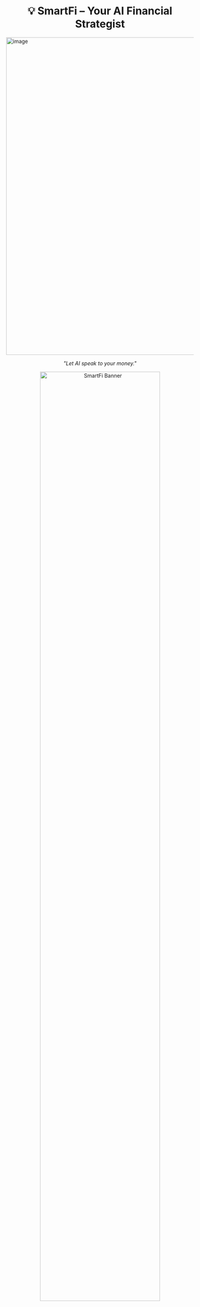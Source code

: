 <h1 align="center">💡 SmartFi – Your AI Financial Strategist</h1>
<img width="1810" height="853" alt="image" src="https://github.com/user-attachments/assets/f1b4f4fb-3e70-4060-9af8-37877be43f93" />
<p align="center"><i>"Let AI speak to your money."</i></p>

<p align="center">
  <img src="https://github.com/user-attachments/assets/7810018a-6739-4451-be42-e3d13ba7cb49" alt="SmartFi Banner" width="80%" />
</p>


<p align="center">
  <a href="https://smartfi-topaz.vercel.app/">
    <img src="https://img.shields.io/badge/Live-Demo-brightgreen?style=for-the-badge&logo=vercel" alt="Live Demo"/>
  </a>
  <a href="https://youtu.be/M-PEB5ryV6o">
    <img src="https://img.shields.io/badge/Watch-Demo%20Video-red?style=for-the-badge&logo=youtube" alt="Demo Video"/>
  </a>
  <a href="https://github.com/DurgaPrashad/smartfi">
    <img src="https://img.shields.io/badge/View-Code-000000?style=for-the-badge&logo=github" alt="GitHub"/>
  </a>
</p>

---

## 📸 Preview

<p align="center">
  <img src="https://github.com/user-attachments/assets/233fb4cb-d35d-446a-8324-20d93b57137e" alt="Dashboard Screenshot" width="70%" />
</p>

<p align="center">
  <img src="https://github.com/user-attachments/assets/efcf6d03-13eb-44f8-8ca1-a0c94d7d59e5" alt="Chat Assistant Screenshot" width="70%" />
</p>

---

## 🔍 Problem Statement

> Your financial life is scattered across accounts—banks, investments, credit, EPF. This fragmentation creates confusion, stress, and poor decision-making. Even the best AI tools fall short without access to this structured data.

---

## 🚀 Our Solution: SmartFi

**SmartFi** is an *AI-enabled conversational financial agent* powered by Google Gemini and Fi Money's MCP Server. It delivers personalized financial insights, harmonizes your financial footprint from 18+ sources, and helps you make smarter financial decisions in real time.

🧠 **Ask Gemini:**
- "Can I afford a ₹50L loan?"
- "Which of my SIPs haven’t performed well?"
- "What will I save by 40?"

📊 **Get:**
- Portfolio snapshots
- Goal-based insights
- Forecasts and suggestions

---

## ✨ Features

✅ **Conversational Financial Assistant**
> Ask SmartFi your finance questions in natural language.

✅ **MCP-Powered 360° View**
> Real-time snapshot from 18+ sources (banks, SIPs, loans, EPF).

✅ **Goal-Based AI Guidance**
> Set financial goals & get personalized progress tracking.

✅ **Proactive Investment Insights**
> Flag underperforming SIPs & suggest smarter options.

✅ **Future Scenario Modeling**
> Visual forecasts based on spending or saving habits.

✅ **Privacy-First by Design**
> Your data, your control – backed by Fi MCP’s secure architecture.

---

## 🏗️ How to Run the Fi MCP Dev Server



SmartFi integrates with the Fi MCP (Model Context Protocol) dev server, which simulates real-world financial data.

### Prerequisites
- Go 1.23 or later
<img width="1727" height="786" alt="image" src="https://github.com/user-attachments/assets/860af6f1-61b2-422e-9553-00c01b6d2f7f" />
### Steps
1.  Clone the `fi-mcp-dev` repository:
    ```bash
    # Clone the fi-mcp-dev repository
    # (or use your own fork)
    git clone [https://github.com/epiFi/fi-mcp-dev.git](https://github.com/epiFi/fi-mcp-dev.git)
    cd fi-mcp-dev
    ```
2.  Install dependencies and run the server:
    ```bash
    go mod tidy
    FI_MCP_PORT=8080 go run .
    ```
    The server will start on `http://localhost:8080`.

### Authentication Flow
- When you call an API/tool, the server checks for a valid session.
- If not authenticated, you’ll get a `login_url` in the response.
- Open the login URL in your browser, enter an allowed phone number (see below), and any OTP/passcode.
- On success, your session is active for the server run.
- 
https://github.com/DurgaPrashad/fi-mcp-dev/blob/main/README.md

#### Test Phone Numbers & Scenarios
| Phone Number | Scenario Description |
|--------------|----------------------|
| `1111111111` | No assets connected. Only savings account balance present. |
| `2222222222` | All assets connected (Banks, EPF, Indian/US stocks, Credit report). Large MF portfolio. |
| `3333333333` | All assets connected. Small MF portfolio. |
| ...          | ... (see full list in fi-mcp-dev README) |

---
## 🧱 Architecture

<p align="center">
 
</p>

---

## 🤖 Tech Stack
<img width="1892" height="726" alt="image" src="https://github.com/user-attachments/assets/abdbac6d-2245-4991-a8a4-422cb227d9c1" />

### Core AI Stack
- **Google Gemini** – Natural language understanding & insights
- **Vertex AI / Agent Builder** – Tool orchestration for Gemini
- **firebase AI Studio** – Prompt and workflow design

- 
<img width="1912" height="691" alt="image" src="https://github.com/user-attachments/assets/c8c693bd-ddc8-4d12-899e-43a958582ce0" />

### Finance Data Integration
- **Fi Money’s MCP Server** – Secure unified financial data from 18+ sources
- **FI MCP API** – Gateway for SmartFi to access user portfolios

### Web Development
- **React.js / Next.js** – Responsive frontend
- **Firebase** – Store goals and user data
- **Railway** – Backend deployment
- **Vercel** – Live web app hosting
 <img src="./images/architecture.png" alt="SmartFi Architecture" width="80%" />
---

## 🔑 Available API Tools (Endpoints)

### 1. `fetch_net_worth`
- **Purpose**: Calculate comprehensive net worth using actual data from connected accounts.
- **Use Cases**: Portfolio analysis, net worth tracking, financial health, investment performance, debt-to-asset ratio.

### 2. `fetch_credit_report`
- **Purpose**: Retrieve comprehensive credit report information.

### 3. `fetch_epf_details`
- **Purpose**: Access Employee Provident Fund account information.

### 4. `fetch_mf_transactions`
- **Purpose**: Retrieve mutual funds transaction history for portfolio analysis.

*Error Handling*: Each endpoint provides clear guidance if the required accounts are not connected, prompting the user to link them.

---

## 🛠️ Integration Examples

### Python Example (using mcp client)
```python
from mcp.client.streamable_http import streamablehttp_client
from mcp.client.session import ClientSession
import asyncio

async def main():
    async with streamablehttp_client("http://localhost:8080/mcp/stream") as (read_stream, write_stream, _):
        async with ClientSession(read_stream, write_stream) as session:
            await session.initialize()
            tools = await session.list_tools()
            print(tools)
            # Example: fetch net worth
            networth = await session.call('networth:fetch_net_worth')
            print(networth)

if __name__ == "__main__":
    asyncio.run(main())

JavaScript Example
JavaScript

async function getUserNetWorth() {
  const response = await fetch('/api/mcp', {
    method: 'POST',
    headers: { 'Content-Type': 'application/json', 'Mcp-Session-Id': 'your-session-id' },
    body: JSON.stringify({ method: 'tools/call', params: { name: 'fetch_net_worth', arguments: {} } })
  });
  const data = await response.json();
  // handle data
}
Curl Example
Bash

curl -X POST \
  -H "Content-Type: application/json" \
  -H "Mcp-Session-Id: mcp-session-xxxx" \
  -d '{"jsonrpc":"2.0","id":1,"method":"tools/call","params":{"name":"fetch_net_worth","arguments":{}}}' \
  http://localhost:8080/mcp/stream
🔮 Future Scope
⚠ Real-time fraud detection

🧠 Advanced predictive market insights

🤖 Secure automated savings & payments

🗣 Voice Assistant integration (Google Assistant, Alexa)

📱 Native mobile app & insurance/tax expansion

📣 Call to Action

We're building the future of intelligent personal finance. Be a part of it!

